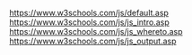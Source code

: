 https://www.w3schools.com/js/default.asp
https://www.w3schools.com/js/js_intro.asp
https://www.w3schools.com/js/js_whereto.asp
https://www.w3schools.com/js/js_output.asp

